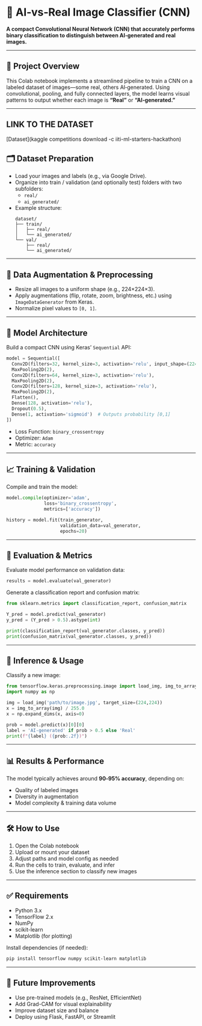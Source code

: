 # 🧠 AI‑vs‑Real Image Classifier (CNN)

**A compact Convolutional Neural Network (CNN) that accurately performs binary classification to distinguish between AI‑generated and real images.**

---

## 🚀 Project Overview

This Colab notebook implements a streamlined pipeline to train a CNN on a labeled dataset of images—some real, others AI‑generated. Using convolutional, pooling, and fully connected layers, the model learns visual patterns to output whether each image is **“Real”** or **“AI‑generated.”**

---
## LINK TO THE DATASET
[Dataset](kaggle competitions download -c iiti-ml-starters-hackathon)

## 🗂️ Dataset Preparation

- Load your images and labels (e.g., via Google Drive).  
- Organize into train / validation (and optionally test) folders with two subfolders:  
  - `real/`  
  - `ai_generated/`  
- Example structure:
  ```
  dataset/
  ├── train/
  │   ├── real/
  │   └── ai_generated/
  └── val/
      ├── real/
      └── ai_generated/
  ```

---

## 🔄 Data Augmentation & Preprocessing

- Resize all images to a uniform shape (e.g., 224×224×3).  
- Apply augmentations (flip, rotate, zoom, brightness, etc.) using `ImageDataGenerator` from Keras.  
- Normalize pixel values to `[0, 1]`.

---

## 🧠 Model Architecture

Build a compact CNN using Keras’ `Sequential` API:

```python
model = Sequential([
  Conv2D(filters=32, kernel_size=3, activation='relu', input_shape=(224,224,3)),
  MaxPooling2D(2),
  Conv2D(filters=64, kernel_size=3, activation='relu'),
  MaxPooling2D(2),
  Conv2D(filters=128, kernel_size=3, activation='relu'),
  MaxPooling2D(2),
  Flatten(),
  Dense(128, activation='relu'),
  Dropout(0.5),
  Dense(1, activation='sigmoid')  # Outputs probability [0,1]
])
```

- Loss Function: `binary_crossentropy`  
- Optimizer: `Adam`  
- Metric: `accuracy`

---

## 📈 Training & Validation

Compile and train the model:

```python
model.compile(optimizer='adam',
              loss='binary_crossentropy',
              metrics=['accuracy'])

history = model.fit(train_generator,
                    validation_data=val_generator,
                    epochs=20)
```

---

## 🎯 Evaluation & Metrics

Evaluate model performance on validation data:

```python
results = model.evaluate(val_generator)
```

Generate a classification report and confusion matrix:

```python
from sklearn.metrics import classification_report, confusion_matrix

Y_pred = model.predict(val_generator)
y_pred = (Y_pred > 0.5).astype(int)

print(classification_report(val_generator.classes, y_pred))
print(confusion_matrix(val_generator.classes, y_pred))
```

---

## 🧾 Inference & Usage

Classify a new image:

```python
from tensorflow.keras.preprocessing.image import load_img, img_to_array
import numpy as np

img = load_img('path/to/image.jpg', target_size=(224,224))
x = img_to_array(img) / 255.0
x = np.expand_dims(x, axis=0)

prob = model.predict(x)[0][0]
label = 'AI‑generated' if prob > 0.5 else 'Real'
print(f"{label} ({prob:.2f})")
```

---

## 📊 Results & Performance

The model typically achieves around **90‑95% accuracy**, depending on:

- Quality of labeled images  
- Diversity in augmentation  
- Model complexity & training data volume

---

## 🛠️ How to Use

1. Open the Colab notebook  
2. Upload or mount your dataset  
3. Adjust paths and model config as needed  
4. Run the cells to train, evaluate, and infer  
5. Use the inference section to classify new images

---

## ✅ Requirements

- Python 3.x  
- TensorFlow 2.x  
- NumPy  
- scikit-learn  
- Matplotlib (for plotting)

Install dependencies (if needed):

```bash
pip install tensorflow numpy scikit-learn matplotlib
```

---


## 📌 Future Improvements

- Use pre-trained models (e.g., ResNet, EfficientNet)  
- Add Grad-CAM for visual explainability  
- Improve dataset size and balance  
- Deploy using Flask, FastAPI, or Streamlit
